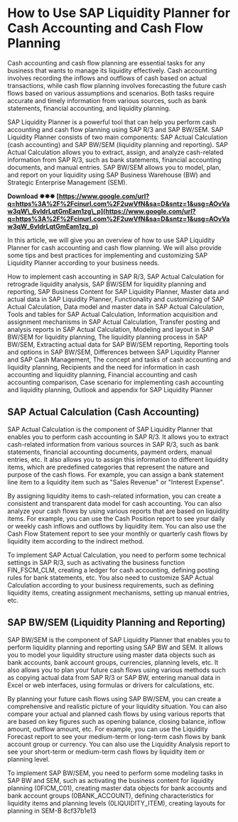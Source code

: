 
 
# How to Use SAP Liquidity Planner for Cash Accounting and Cash Flow Planning
 
Cash accounting and cash flow planning are essential tasks for any business that wants to manage its liquidity effectively. Cash accounting involves recording the inflows and outflows of cash based on actual transactions, while cash flow planning involves forecasting the future cash flows based on various assumptions and scenarios. Both tasks require accurate and timely information from various sources, such as bank statements, financial accounting, and liquidity planning.
 
SAP Liquidity Planner is a powerful tool that can help you perform cash accounting and cash flow planning using SAP R/3 and SAP BW/SEM. SAP Liquidity Planner consists of two main components: SAP Actual Calculation (cash accounting) and SAP BW/SEM (liquidity planning and reporting). SAP Actual Calculation allows you to extract, assign, and analyze cash-related information from SAP R/3, such as bank statements, financial accounting documents, and manual entries. SAP BW/SEM allows you to model, plan, and report on your liquidity using SAP Business Warehouse (BW) and Strategic Enterprise Management (SEM).
 
**Download ✸✸✸ [https://www.google.com/url?q=https%3A%2F%2Fcinurl.com%2F2uwVfN&sa=D&sntz=1&usg=AOvVaw3qW\_6vIdrLqtGmEam1zg\_p](https://www.google.com/url?q=https%3A%2F%2Fcinurl.com%2F2uwVfN&sa=D&sntz=1&usg=AOvVaw3qW_6vIdrLqtGmEam1zg_p)**


 
In this article, we will give you an overview of how to use SAP Liquidity Planner for cash accounting and cash flow planning. We will also provide some tips and best practices for implementing and customizing SAP Liquidity Planner according to your business needs.
 
How to implement cash accounting in SAP R/3,  SAP Actual Calculation for retrograde liquidity analysis,  SAP BW/SEM for liquidity planning and reporting,  SAP Business Content for SAP Liquidity Planner,  Master data and actual data in SAP Liquidity Planner,  Functionality and customizing of SAP Actual Calculation,  Data model and master data in SAP Actual Calculation,  Tools and tables for SAP Actual Calculation,  Information acquisition and assignment mechanisms in SAP Actual Calculation,  Transfer posting and analysis reports in SAP Actual Calculation,  Modeling and layout in SAP BW/SEM for liquidity planning,  The liquidity planning process in SAP BW/SEM,  Extracting actual data for SAP BW/SEM reporting,  Reporting tools and options in SAP BW/SEM,  Differences between SAP Liquidity Planner and SAP Cash Management,  The concept and tasks of cash accounting and liquidity planning,  Recipients and the need for information in cash accounting and liquidity planning,  Financial accounting and cash accounting comparison,  Case scenario for implementing cash accounting and liquidity planning,  Outlook and appendix for SAP Liquidity Planner
  
## SAP Actual Calculation (Cash Accounting)
 
SAP Actual Calculation is the component of SAP Liquidity Planner that enables you to perform cash accounting in SAP R/3. It allows you to extract cash-related information from various sources in SAP R/3, such as bank statements, financial accounting documents, payment orders, manual entries, etc. It also allows you to assign this information to different liquidity items, which are predefined categories that represent the nature and purpose of the cash flows. For example, you can assign a bank statement line item to a liquidity item such as "Sales Revenue" or "Interest Expense".
 
By assigning liquidity items to cash-related information, you can create a consistent and transparent data model for cash accounting. You can also analyze your cash flows by using various reports that are based on liquidity items. For example, you can use the Cash Position report to see your daily or weekly cash inflows and outflows by liquidity item. You can also use the Cash Flow Statement report to see your monthly or quarterly cash flows by liquidity item according to the indirect method.
 
To implement SAP Actual Calculation, you need to perform some technical settings in SAP R/3, such as activating the business function FIN\_FSCM\_CLM, creating a ledger for cash accounting, defining posting rules for bank statements, etc. You also need to customize SAP Actual Calculation according to your business requirements, such as defining liquidity items, creating assignment mechanisms, setting up manual entries, etc.
  
## SAP BW/SEM (Liquidity Planning and Reporting)
 
SAP BW/SEM is the component of SAP Liquidity Planner that enables you to perform liquidity planning and reporting using SAP BW and SEM. It allows you to model your liquidity structure using master data objects such as bank accounts, bank account groups, currencies, planning levels, etc. It also allows you to plan your future cash flows using various methods such as copying actual data from SAP R/3 or SAP BW, entering manual data in Excel or web interfaces, using formulas or drivers for calculations, etc.
 
By planning your future cash flows using SAP BW/SEM, you can create a comprehensive and realistic picture of your liquidity situation. You can also compare your actual and planned cash flows by using various reports that are based on key figures such as opening balance, closing balance, inflow amount, outflow amount, etc. For example, you can use the Liquidity Forecast report to see your medium-term or long-term cash flows by bank account group or currency. You can also use the Liquidity Analysis report to see your short-term or medium-term cash flows by liquidity item or planning level.
 
To implement SAP BW/SEM, you need to perform some modeling tasks in SAP BW and SEM, such as activating the business content for liquidity planning (0FICM\_C01), creating master data objects for bank accounts and bank account groups (0BANK\_ACCOUNT), defining characteristics for liquidity items and planning levels (0LIQUIDITY\_ITEM), creating layouts for planning in SEM-B
 8cf37b1e13
 
